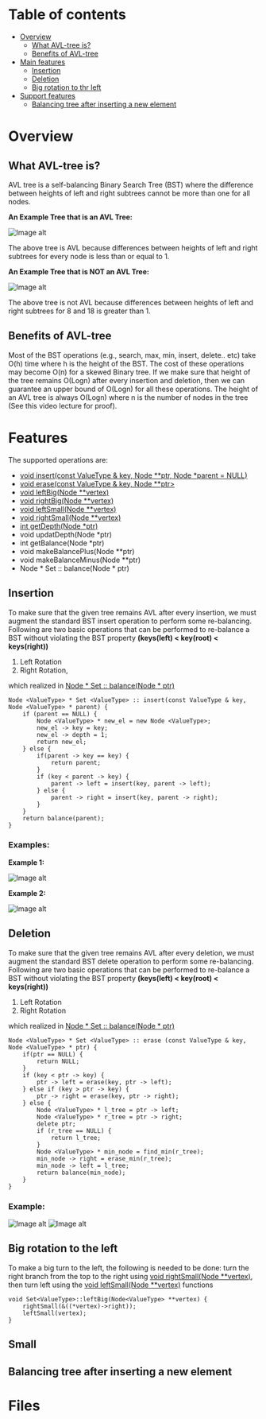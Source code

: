 # Table of contents
- [Overview](#overview)
  - [What AVL-tree is?](#intro)
  - [Benefits of AVL-tree](#benefits)
- [Main features](#features)
  - [Insertion](#insert)
  - [Deletion](#delete)
  - [Big rotation to thr left](#leftBig)
- [Support features](#support)
  - [Balancing tree after inserting a new element](#balance)
  

# Overview <a name="overview"></a>

## What AVL-tree is? <a name="intro"></a>
AVL tree is a self-balancing Binary Search Tree (BST) where the difference between heights of left and right subtrees cannot be more than one for all nodes.

**An Example Tree that is an AVL Tree:**

![Image alt](https://github.com/zhgulden/set/raw/master/pictures/AVL-Tree1.jpg)

The above tree is AVL because differences between heights of left and right subtrees for every node is less than or equal to 1.

**An Example Tree that is NOT an AVL Tree:**

![Image alt](https://github.com/zhgulden/set/raw/master/pictures/Not-AVL1.jpg)

The above tree is not AVL because differences between heights of left and right subtrees for 8 and 18 is greater than 1.

## Benefits of AVL-tree <a name="benefits"></a>
Most of the BST operations (e.g., search, max, min, insert, delete.. etc) take O(h) time where h is the height of the BST. The cost of these operations may become O(n) for a skewed Binary tree. If we make sure that height of the tree remains O(Logn) after every insertion and deletion, then we can guarantee an upper bound of O(Logn) for all these operations. The height of an AVL tree is always O(Logn) where n is the number of nodes in the tree (See this video lecture for proof). 

# Features <a name="features"></a>

The supported operations are:

- [void insert(const ValueType & key, Node<ValueType> **ptr, Node<ValueType> *parent = NULL)](#insert)
- [void erase(const ValueType & key, Node<ValueType> **ptr>](#insert)
- [void leftBig(Node<ValueType> **vertex)](#leftBig)
- [void rightBig(Node<ValueType> **vertex)](#rightBig)
- [void leftSmall(Node<ValueType> **vertex)](#leftSmall)
- [void rightSmall(Node<ValueType> **vertex)](#rightSmall)
- [int getDepth(Node<ValueType> *ptr)](#getDepth)
- void updatDepth(Node<ValueType> *ptr)
- int getBalance(Node<ValueType> *ptr)
- void makeBalancePlus(Node<ValueType> **ptr)
- void makeBalanceMinus(Node<ValueType> **ptr)
- Node <ValueType> * Set <ValueType> :: balance(Node <ValueType> * ptr)
 
## Insertion  <a name="insert"></a>
To make sure that the given tree remains AVL after every insertion, we must augment the standard BST insert operation to perform some re-balancing. Following are two basic operations that can be performed to re-balance a BST without violating the BST property **(keys(left) < key(root) < keys(right))**

1) Left Rotation
2) Right Rotation, 

which realized in [Node <ValueType> * Set <ValueType> :: balance(Node <ValueType> * ptr)](#balance)

```
Node <ValueType> * Set <ValueType> :: insert(const ValueType & key, Node <ValueType> * parent) {
    if (parent == NULL) {
        Node <ValueType> * new_el = new Node <ValueType>;
        new_el -> key = key;
        new_el -> depth = 1;
        return new_el;
    } else {
        if(parent -> key == key) {
            return parent;
        }
        if (key < parent -> key) {
            parent -> left = insert(key, parent -> left);
        } else {
            parent -> right = insert(key, parent -> right);
        }
    }
    return balance(parent);
}
```
### Examples:
**Example 1:**

![Image alt](https://github.com/zhgulden/set/raw/master/pictures/AVL-Insertion1-1.jpg)

**Example 2:**

![Image alt](https://github.com/zhgulden/set/raw/master/pictures/AVL_Insertion_3-1.jpg)

## Deletion  <a name="delete"></a>
To make sure that the given tree remains AVL after every deletion, we must augment the standard BST delete operation to perform some re-balancing. Following are two basic operations that can be performed to re-balance a BST without violating the BST property **(keys(left) < key(root) < keys(right))**

1) Left Rotation
2) Right Rotation

which realized in [Node <ValueType> * Set <ValueType> :: balance(Node <ValueType> * ptr)](#balance)
  
```
Node <ValueType> * Set <ValueType> :: erase (const ValueType & key, Node <ValueType> * ptr) {
    if(ptr == NULL) {
        return NULL;
    }
	if (key < ptr -> key) {
		ptr -> left = erase(key, ptr -> left);
    } else if (key > ptr -> key) {
		ptr -> right = erase(key, ptr -> right);	
    } else {
        Node <ValueType> * l_tree = ptr -> left;
		Node <ValueType> * r_tree = ptr -> right;
		delete ptr;
		if (r_tree == NULL) {
		    return l_tree;
        }
		Node <ValueType> * min_node = find_min(r_tree);
		min_node -> right = erase_min(r_tree);
		min_node -> left = l_tree;
		return balance(min_node);
    }
} 
````
### Example:
![Image alt](https://github.com/zhgulden/set/raw/master/pictures/AVL_TREE_DELETION.jpg)
![Image alt](https://github.com/zhgulden/set/raw/master/pictures/AVL_deletion.jpg)

## Big rotation to the left  <a name="leftBig"></a>
To make a big turn to the left, the following is needed to be done: turn the right branch from the top to the right using [void rightSmall(Node<ValueType> **vertex)](#rightSmall), then turn left using the [void leftSmall(Node<ValueType> **vertex)](#leftSmall) functions

```
void Set<ValueType>::leftBig(Node<ValueType> **vertex) {
	rightSmall(&((*vertex)->right));
	leftSmall(vertex);
}
```
## Small 

## Balancing tree after inserting a new element  <a name="balance"></a>

# Files



